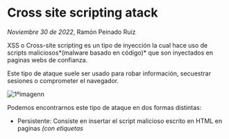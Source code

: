 # Cross site scripting atack
*Noviembre 30 de 2022*, Ramón Peinado Ruiz



XSS o Cross-site scripting es un tipo de inyección la cual hace uso de scripts maliciosos*(malware basado en código)* que son inyectados en paginas webs de confianza.

Este tipo de ataque suele ser usado para robar información, secuestrar sesiones o comprometer el navegador.

<img src="/img/1ºimagenn.png" alt="1ºimagenn"  />

Podemos encontrarnos este tipo de ataque en dos formas distintas:

- Persistente: Consiste en insertar el script malicioso escrito en HTML en paginas *(con etiquetas <script> o <iframe>)*  como webs donde haya vulnerabilidades para hacerlo.

​	

- Reflejada: 
